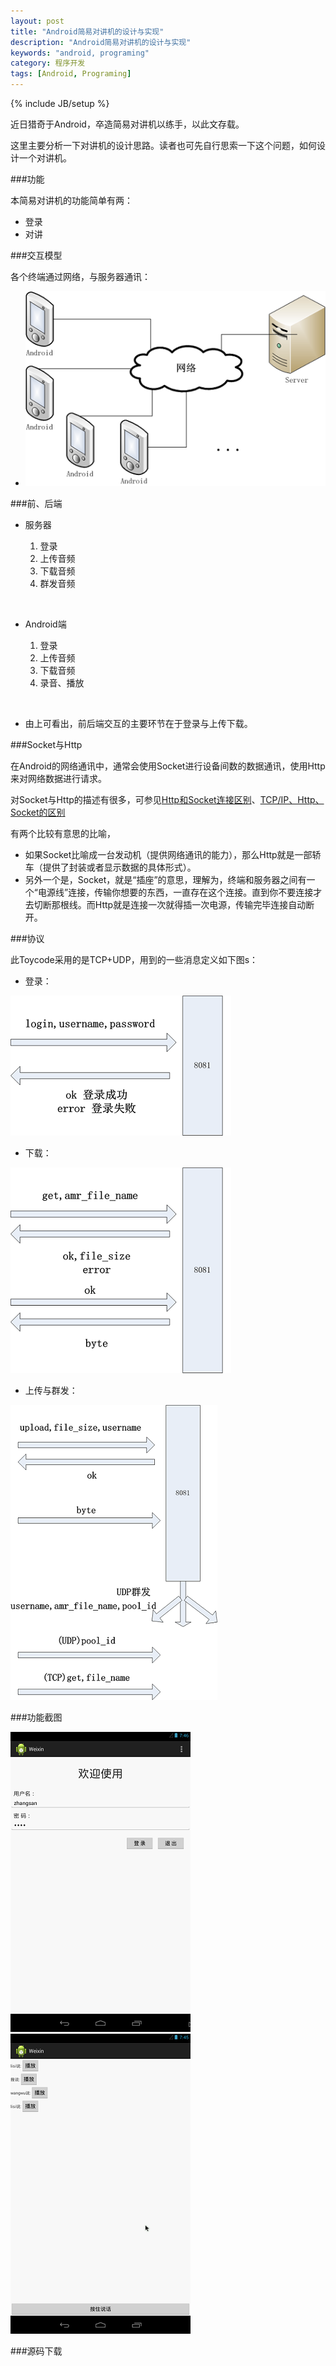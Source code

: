```yaml
---
layout: post
title: "Android简易对讲机的设计与实现"
description: "Android简易对讲机的设计与实现"
keywords: "android, programing"
category: 程序开发
tags: [Android, Programing]
---
```

{% include JB/setup %}

近日猎奇于Android，卒造简易对讲机以练手，以此文存载。

这里主要分析一下对讲机的设计思路。读者也可先自行思索一下这个问题，如何设计一个对讲机。

###功能

本简易对讲机的功能简单有两：

- 登录
- 对讲

###交互模型

各个终端通过网络，与服务器通讯：

<!-- more -->

- ![Main](/assets/images/2014/01/speaker1.png)

###前、后端

- 服务器

	1. 登录
	2. 上传音频
	3. 下载音频
	4. 群发音频

<br />

- Android端

	1. 登录
	2. 上传音频
	3. 下载音频
	4. 录音、播放

<br />

- 由上可看出，前后端交互的主要环节在于登录与上传下载。

###Socket与Http

在Android的网络通讯中，通常会使用Socket进行设备间数的数据通讯，使用Http来对网络数据进行请求。

对Socket与Http的描述有很多，可参见[Http和Socket连接区别](http://pan.baidu.com/s/11TOv0)、[TCP/IP、Http、Socket的区别](http://jingyan.baidu.com/article/08b6a591e07ecc14a80922f1.html)

有两个比较有意思的比喻，

- 如果Socket比喻成一台发动机（提供网络通讯的能力），那么Http就是一部轿车（提供了封装或者显示数据的具体形式）。
- 另外一个是，Socket，就是“插座”的意思，理解为，终端和服务器之间有一个“电源线”连接，传输你想要的东西，一直存在这个连接。直到你不要连接才去切断那根线。而Http就是连接一次就得插一次电源，传输完毕连接自动断开。

###协议

此Toycode采用的是TCP+UDP，用到的一些消息定义如下图s：

- 登录：

![Login](/assets/images/2014/01/login.png)

- 下载：

![Get](/assets/images/2014/01/get.png)

- 上传与群发：

![Multisend](/assets/images/2014/01/multisend.png)

###功能截图

![](/assets/images/2014/01/login_layout.png)![](/assets/images/2014/01/message_layout.png)

###源码下载


















